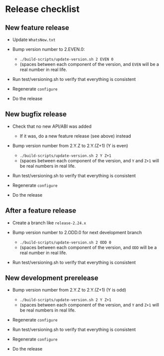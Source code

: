 # Release checklist

## New feature release

* Update `WhatsNew.txt`

* Bump version number to 2.EVEN.0:

    * `./build-scripts/update-version.sh 2 EVEN 0`
    * (spaces between each component of the version, and `EVEN` will be a real number in real life.

* Run test/versioning.sh to verify that everything is consistent

* Regenerate `configure`

* Do the release

## New bugfix release

* Check that no new API/ABI was added

    * If it was, do a new feature release (see above) instead

* Bump version number from 2.Y.Z to 2.Y.(Z+1) (Y is even)

    * `./build-scripts/update-version.sh 2 Y Z+1`
    * (spaces between each component of the version, and `Y` and `Z+1` will be real numbers in real life.

* Run test/versioning.sh to verify that everything is consistent

* Regenerate `configure`

* Do the release

## After a feature release

* Create a branch like `release-2.24.x`

* Bump version number to 2.ODD.0 for next development branch

    * `./build-scripts/update-version.sh 2 ODD 0`
    * (spaces between each component of the version, and `ODD` will be a real number in real life.

* Run test/versioning.sh to verify that everything is consistent

## New development prerelease

* Bump version number from 2.Y.Z to 2.Y.(Z+1) (Y is odd)

    * `./build-scripts/update-version.sh 2 Y Z+1`
    * (spaces between each component of the version, and `Y` and `Z+1` will be real numbers in real life.

* Regenerate `configure`

* Run test/versioning.sh to verify that everything is consistent

* Regenerate `configure`

* Do the release
